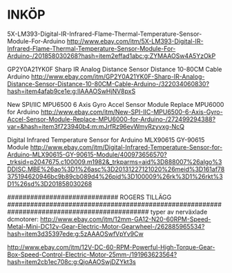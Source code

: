 # INKÖP


5X-LM393-Digital-IR-Infrared-Flame-Thermal-Temperature-Sensor-Module-For-Arduino
http://www.ebay.com/itm/5X-LM393-Digital-IR-Infrared-Flame-Thermal-Temperature-Sensor-Module-For-Arduino-/201858030268?hash=item2effad1abc:g:ZYMAAOSw4A5YzOkP



GP2Y0A21YK0F Sharp IR Analog Distance Sensor Distance 10-80CM Cable Arduino
http://www.ebay.com/itm/GP2Y0A21YK0F-Sharp-IR-Analog-Distance-Sensor-Distance-10-80CM-Cable-Arduino-/322034060830?hash=item4afab9ce1e:g:llAAAOSwHjNV8pxS



New SPI/IIC MPU6500 6 Axis Gyro Accel Sensor Module Replace MPU6000 for Arduino
http://www.ebay.com/itm/New-SPI-IIC-MPU6500-6-Axis-Gyro-Accel-Sensor-Module-Replace-MPU6000-for-Arduino-/272499294388?var=&hash=item3f723940b4:m:mJrfRz96evWmyRzyvxg-NcQ



Digital Infrared Temperature Sensor for Arduino MLX90615 GY-90615 Module
http://www.ebay.com/itm/Digital-Infrared-Temperature-Sensor-for-Arduino-MLX90615-GY-90615-Module/400973656570?_trksid=p2047675.c100009.m1982&_trkparms=aid%3D888007%26algo%3DDISC.MBE%26ao%3D1%26asc%3D20131227121020%26meid%3D161af78375194620946bc9b89cb089d4%26pid%3D100009%26rk%3D1%26rkt%3D1%26sd%3D201858030268

############################# ROGERS TILLÄGG #############################################################################################
typer av nerväxlade dcmotorer:
http://www.ebay.com/itm/12mm-GA12-N20-60RPM-Speed-Metal-Mini-DC12v-Gear-Electric-Motor-Gearwheel-/262885965534?hash=item3d35397ede:g:5zAAAOSwfVpYv9Cw

http://www.ebay.com/itm/12V-DC-60-RPM-Powerful-High-Torque-Gear-Box-Speed-Control-Electric-Motor-25mm-/191963623564?hash=item2cb1ec708c:g:QjoAAOSwjDZYkt3s
